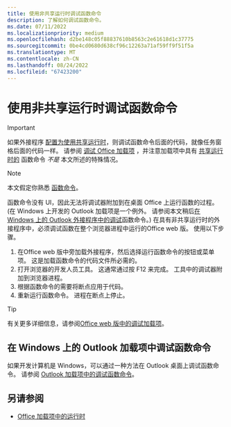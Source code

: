 ```yaml
---
title: 使用非共享运行时调试函数命令
description: 了解如何调试函数命令。
ms.date: 07/11/2022
ms.localizationpriority: medium
ms.openlocfilehash: d2be148c05f88837610b8563c2e61618d1c37775
ms.sourcegitcommit: 0be4cd0680d638cf96c12263a71af59ff9f51f5a
ms.translationtype: MT
ms.contentlocale: zh-CN
ms.lasthandoff: 08/24/2022
ms.locfileid: "67423200"
---
```

# <a name="debug-a-function-command-with-a-non-shared-runtime"></a>使用非共享运行时调试函数命令

> [!IMPORTANT]
> 如果外接程序 [配置为使用共享运行时](../develop/configure-your-add-in-to-use-a-shared-runtime.md)，则调试函数命令后面的代码，就像任务窗格后面的代码一样。 请参阅 [调试 Office 加载项](debug-add-ins-overview.md) ，并注意加载项中具有 [共享运行时的](runtimes.md#shared-runtime) 函数命令 *不是* 本文所述的特殊情况。 

> [!NOTE]
> 本文假定你熟悉 [函数命令](../design/add-in-commands.md#types-of-add-in-commands)。

函数命令没有 UI，因此无法将调试器附加到在桌面 Office 上运行函数的过程。  (在 Windows 上开发的 Outlook 加载项是一个例外。 请参阅本文稍后[在 Windows 上的 Outlook 外接程序中的调试](#debug-function-commands-in-outlook-add-ins-on-windows)函数命令。) 在具有非共享运行时的外接程序中，必须调试函数在整个浏览器进程中运行的Office web 版。 使用以下步骤。

1. 在Office web 版中旁加载外接程序，然后选择运行函数命令的按钮或菜单项。 这是加载函数命令的代码文件所必需的。 
1. 打开浏览器的开发人员工具。 这通常通过按 F12 来完成。 工具中的调试器附加到浏览器进程。
1. 根据函数命令的需要将断点应用于代码。
1. 重新运行函数命令。 进程在断点上停止。 

> [!TIP]
> 有关更多详细信息，请参阅[Office web 版中的调试加载项](debug-add-ins-in-office-online.md)。

## <a name="debug-function-commands-in-outlook-add-ins-on-windows"></a>在 Windows 上的 Outlook 加载项中调试函数命令

如果开发计算机是 Windows，可以通过一种方法在 Outlook 桌面上调试函数命令。 请参阅 [Outlook 加载项中的调试函数命令](../outlook/debug-ui-less.md)。

## <a name="see-also"></a>另请参阅

- [Office 加载项中的运行时](runtimes.md)
